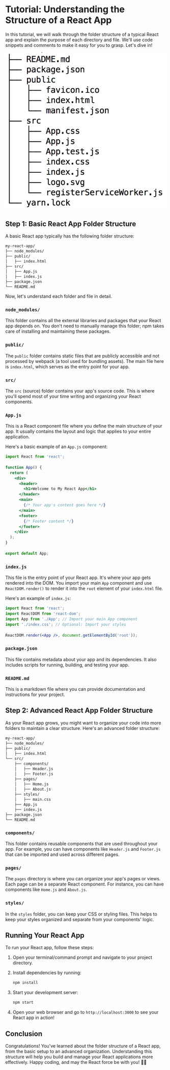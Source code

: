 # Tutorial: Understanding the Structure of a React App

In this tutorial, we will walk through the folder structure of a typical React app and explain the purpose of each directory and file. We'll use code snippets and comments to make it easy for you to grasp. Let's dive in!

![](../Assets/React/decoding-folder.png)

## Step 1: Basic React App Folder Structure

A basic React app typically has the following folder structure:

```
my-react-app/
├── node_modules/
├── public/
│   ├── index.html
├── src/
│   ├── App.js
│   ├── index.js
├── package.json
└── README.md
```

Now, let's understand each folder and file in detail.

### `node_modules/`

This folder contains all the external libraries and packages that your React app depends on. You don't need to manually manage this folder; npm takes care of installing and maintaining these packages.

### `public/`

The `public` folder contains static files that are publicly accessible and not processed by webpack (a tool used for bundling assets). The main file here is `index.html`, which serves as the entry point for your app.

### `src/`

The `src` (source) folder contains your app's source code. This is where you'll spend most of your time writing and organizing your React components.

### `App.js`

This is a React component file where you define the main structure of your app. It usually contains the layout and logic that applies to your entire application.

Here's a basic example of an `App.js` component:

```jsx
import React from 'react';

function App() {
  return (
    <div>
      <header>
        <h1>Welcome to My React App</h1>
      </header>
      <main>
        {/* Your app's content goes here */}
      </main>
      <footer>
        {/* Footer content */}
      </footer>
    </div>
  );
}

export default App;
```

### `index.js`

This file is the entry point of your React app. It's where your app gets rendered into the DOM. You import your main `App` component and use `ReactDOM.render()` to render it into the `root` element of your `index.html` file.

Here's an example of `index.js`:

```jsx
import React from 'react';
import ReactDOM from 'react-dom';
import App from './App'; // Import your main App component
import './index.css'; // Optional: Import your styles

ReactDOM.render(<App />, document.getElementById('root'));
```

### `package.json`

This file contains metadata about your app and its dependencies. It also includes scripts for running, building, and testing your app.

### `README.md`

This is a markdown file where you can provide documentation and instructions for your project.

## Step 2: Advanced React App Folder Structure

As your React app grows, you might want to organize your code into more folders to maintain a clear structure. Here's an advanced folder structure:

```
my-react-app/
├── node_modules/
├── public/
│   ├── index.html
└── src/
    ├── components/
    │   ├── Header.js
    │   ├── Footer.js
    ├── pages/
    │   ├── Home.js
    │   ├── About.js
    ├── styles/
    │   ├── main.css
    ├── App.js
    ├── index.js
├── package.json
└── README.md
```

### `components/`

This folder contains reusable components that are used throughout your app. For example, you can have components like `Header.js` and `Footer.js` that can be imported and used across different pages.

### `pages/`

The `pages` directory is where you can organize your app's pages or views. Each page can be a separate React component. For instance, you can have components like `Home.js` and `About.js`.

### `styles/`

In the `styles` folder, you can keep your CSS or styling files. This helps to keep your styles organized and separate from your components' logic.

## Running Your React App

To run your React app, follow these steps:

1. Open your terminal/command prompt and navigate to your project directory.

2. Install dependencies by running:

   ```bash
   npm install
   ```

3. Start your development server:

   ```bash
   npm start
   ```

4. Open your web browser and go to `http://localhost:3000` to see your React app in action!

## Conclusion

Congratulations! You've learned about the folder structure of a React app, from the basic setup to an advanced organization. Understanding this structure will help you build and manage your React applications more effectively. Happy coding, and may the React force be with you! 🚀🌟